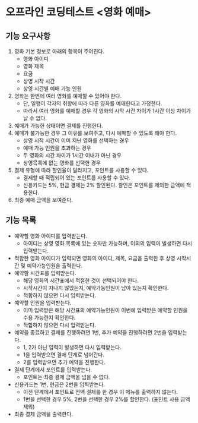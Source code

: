 # 오프라인 코딩테스트 <영화 예매>

## 기능 요구사항
1. 영화 기본 정보로 아래의 항목이 주어진다.
    - 영화 아이디
    - 영화 제목
    - 요금
    - 상영 시작 시간
    - 상영 시간별 예매 가능 인원
2. 영화는 한번에 여러 영화를 예매할 수 있어야 한다.
    - 단, 일행이 각자의 취향에 따라 다른 영화를 예매한다고 가정한다.
    - 따라서 여러 영화를 예매할 경우 각 영화의 시작 시간 차이가 1시간 이상 차이가 날 수 없다.
3. 예매가 가능한 상태이면 결제를 진행한다.
4. 예매가 불가능한 경우 그 이유를 보여주고, 다시 예매할 수 있도록 해야 한다.
    - 상영 시작 시간이 이미 지난 영화를 선택하는 경우
    - 예매 가능 인원을 초과하는 경우
    - 두 영화의 시간 차이가 1시간 이내가 아닌 경우
    - 상영목록에 없는 영화를 선택한 경우
5. 결제 유형에 따라 할인율이 달라지고, 포인트를 사용할 수 있다.
    - 결제할 때 적립되어 있는 포인트를 사용할 수 있다.
    - 신용카드는 5%, 현금 결제는 2% 할인된다.
      할인은 포인트를 제외한 금액에 적용한다.
6. 최종 예매 금액을 보여준다.

## 기능 목록
- 예약할 영화 아이디를 입력받는다.
    - 아이디는 상영 영화 목록에 있는 숫자만 가능하며, 이외의 입력이 발생하면 다시 입력받는다.
- 적합한 영화 아이디가 입력되면 영화의 아이디, 제목, 요금을 출력한 후 상영 시작시간 및 예약가능인원을 출력한다.
- 예약할 시간표를 입력받는다.
    - 해당 영화의 시간표에서 적절한 것이 선택되어야 한다.
    - 시작시간이 지나지 않았는지, 예약가능인원이 남아 있는지 확인한다.
    - 적합하지 않으면 다시 입력받는다.
- 예약할 인원을 입력받는다.
    - 이미 입력받은 해당 시간표의 예약가능인원이 이번에 입력받은 예약할 인원을 수용 가능한지 확인한다.
    - 적합하지 않으면 다시 입력받는다.
- 예약을 종료하고 결제를 진행하려면 1번, 추가 예약을 진행하려면 2번을 입력받는다.
    - 1, 2가 아닌 입력이 발생하면 다시 입력받는다.
    - 1을 입력받으면 결제 단계로 넘어간다.
    - 2를 입력받으면 추가 예약을 진행한다.
- 결제 단계에서 포인트를 입력받는다.
    - 포인트는 최종 결제 금액을 넘을 수 없다.
- 신용카드는 1번, 현금은 2번을 입력받는다.
    - 이전 단계에서 포인트로 전액 결제를 한 경우 이 메뉴를 출력하지 않는다.
    - 1번을 선택한 경우 5%, 2번을 선택한 경우 2%를 할인한다. (포인트 사용 금액 제외)
- 최종 결제 금액을 출력한다.